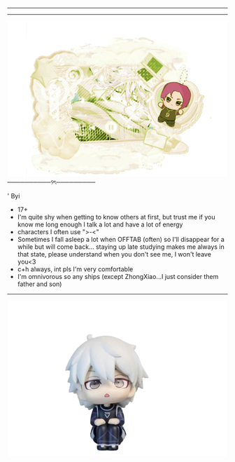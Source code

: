 ________________________________

--------------------------------

![image alt](NAGIII.png)
              ──────────୨ৎ─────────

' Byi
* 17+
* I'm quite shy when getting to know others at first, but trust me if you know me long enough I talk a lot and have a lot of energy
* characters I often use ">-<"
* Sometimes I fall asleep a lot when OFFTAB (often) so I'll disappear for a while but will come back... staying up late studying makes me always in that state, please understand when you don't see me, I won't leave you<3
* c+h always, int pls I'm very comfortable
* I'm omnivorous so any ships (except ZhongXiao...I just consider them father and son)


__________________________________


![image alt](https://github.com/Jiaoshi0/Jiaoshi0/blob/599927ffeb39deaec868ee4d677c7cfc45185797/Untitled7_20250901210356.png) 





